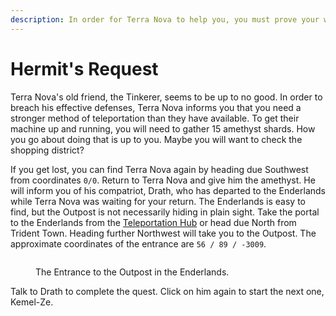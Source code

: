 ```yaml
---
description: In order for Terra Nova to help you, you must prove your worth.
---
```


# Hermit's Request

Terra Nova's old friend, the Tinkerer, seems to be up to no good. In order to breach his effective defenses, Terra Nova informs you that you need a stronger method of teleportation than they have available. To get their machine up and running, you will need to gather 15 amethyst shards. How you go about doing that is up to you. Maybe you will want to check the shopping district?

If you get lost, you can find Terra Nova again by heading due Southwest from coordinates `0/0`. Return to Terra Nova and give him the amethyst. He will inform you of his compatriot, Drath, who has departed to the Enderlands while Terra Nova was waiting for your return. The Enderlands is easy to find, but the Outpost is not necessarily hiding in plain sight. Take the portal to the Enderlands from the [Teleportation Hub](broken-reference) or head due North from Trident Town. Heading further Northwest will take you to the Outpost. The approximate coordinates of the entrance are `56 / 89 / -3009`.

<figure><img src="../../../.gitbook/assets/2024-07-10_14.41.09.png" alt=""><figcaption><p>The Entrance to the Outpost in the Enderlands.</p></figcaption></figure>

Talk to Drath to complete the quest. Click on him again to start the next one, Kemel-Ze.
